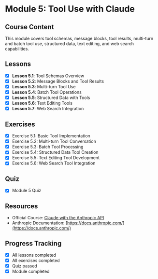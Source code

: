 # Module 5: Tool Use with Claude

## Course Content
This module covers tool schemas, message blocks, tool results, multi-turn and batch tool use, structured data, text editing, and web search capabilities.

## Lessons
- [X] **Lesson 5.1**: Tool Schemas Overview
- [X] **Lesson 5.2**: Message Blocks and Tool Results
- [X] **Lesson 5.3**: Multi-turn Tool Use
- [X] **Lesson 5.4**: Batch Tool Operations
- [X] **Lesson 5.5**: Structured Data with Tools
- [X] **Lesson 5.6**: Text Editing Tools
- [X] **Lesson 5.7**: Web Search Integration

## Exercises
- [X] Exercise 5.1: Basic Tool Implementation
- [X] Exercise 5.2: Multi-turn Tool Conversation
- [X] Exercise 5.3: Batch Tool Processing
- [X] Exercise 5.4: Structured Data Tool Creation
- [X] Exercise 5.5: Text Editing Tool Development
- [X] Exercise 5.6: Web Search Tool Integration

## Quiz
- [X] Module 5 Quiz

## Resources
- Official Course: [Claude with the Anthropic API](https://anthropic.skilljar.com/claude-with-the-anthropic-api)
- Anthropic Documentation: [https://docs.anthropic.com/](https://docs.anthropic.com/)

## Progress Tracking
- [X] All lessons completed
- [X] All exercises completed
- [X] Quiz passed
- [X] Module completed 